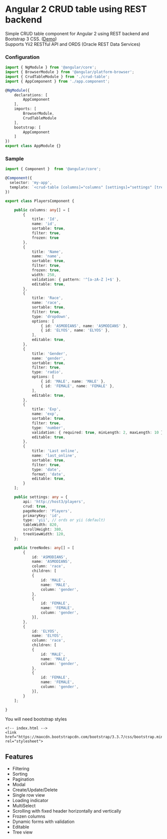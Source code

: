 # Angular 2 CRUD table using REST backend

Simple CRUD table component for Angular 2 using REST backend and Bootstrap 3 CSS. (<a target="_blank" href="https://mazdik.github.io/ng2-crud-table/">Demo</a>)  
Supports Yii2 RESTful API and ORDS (Oracle REST Data Services)

### Configuration
```typescript
import { NgModule } from '@angular/core';
import { BrowserModule } from '@angular/platform-browser';
import { CrudTableModule } from './crud-table';
import { AppComponent } from './app.component';

@NgModule({
    declarations: [
        AppComponent
    ],
    imports: [
        BrowserModule,
        CrudTableModule
    ],
    bootstrap: [
        AppComponent
    ]
})
export class AppModule {}
```

### Sample
```typescript
import { Component }  from '@angular/core';

@Component({
  selector: 'my-app',
  template: `<crud-table [columns]="columns" [settings]="settings" [treeNodes]="treeNodes"></crud-table>`
})

export class PlayersComponent {

    public columns: any[] = [
        { 
            title: 'Id', 
            name: 'id', 
            sortable: true, 
            filter: true, 
            frozen: true
        },
        { 
            title: 'Name', 
            name: 'name', 
            sortable: true, 
            filter: true, 
            frozen: true, 
            width: 250,
            validation: { pattern: '^[a-zA-Z ]+$' },
            editable: true,
        },
        {
            title: 'Race',
            name: 'race',
            sortable: true,
            filter: true,
            type: 'dropdown',
            options: [
                { id: 'ASMODIANS', name: 'ASMODIANS' },
                { id: 'ELYOS', name: 'ELYOS' },
            ],
            editable: true,
        }, 
        {
            title: 'Gender',
            name: 'gender',
            sortable: true,
            filter: true,
            type: 'radio',
            options: [
                { id: 'MALE', name: 'MALE' },
                { id: 'FEMALE', name: 'FEMALE' },
            ],
            editable: true,
        },
        { 
            title: 'Exp',
            name: 'exp',
            sortable: true,
            filter: true,
            type: 'number',
            validation: { required: true, minLength: 2, maxLength: 10 },
            editable: true,
        },
        { 
            title: 'Last online', 
            name: 'last_online', 
            sortable: true, 
            filter: true,
            type: 'date',
            format: 'date',
            editable: true,
        }
    ];

    public settings: any = {
        api: 'http://host3/players',
        crud: true,
        pageHeader: 'Players',
        primaryKey: 'id',
        type: 'yii', // ords or yii (default)
        tableWidth: 820,
        scrollHeight: 380,
        treeViewWidth: 120,
    };

    public treeNodes: any[] = [
        {
            id: 'ASMODIANS',
            name: 'ASMODIANS',
            column: 'race',
            children: [
            {
                id: 'MALE',
                name: 'MALE',
                column: 'gender',
            }, 
            {
                id: 'FEMALE',
                name: 'FEMALE',
                column: 'gender',
            }],
        }, 
        {
            id: 'ELYOS',
            name: 'ELYOS',
            column: 'race',
            children: [
            {
                id: 'MALE',
                name: 'MALE',
                column: 'gender',
            }, 
            {
                id: 'FEMALE',
                name: 'FEMALE',
                column: 'gender',
            }],
        }
    ];

}
```

You will need bootstrap styles

```
<!-- index.html -->
<link href="https://maxcdn.bootstrapcdn.com/bootstrap/3.3.7/css/bootstrap.min.css" rel="stylesheet">
```

## Features
* Filtering
* Sorting
* Pagination
* Modal
* Create/Update/Delete
* Single row view
* Loading indicator
* MultiSelect
* Scrolling with fixed header horizontally and vertically
* Frozen columns
* Dynamic forms with validation
* Editable
* Tree view

